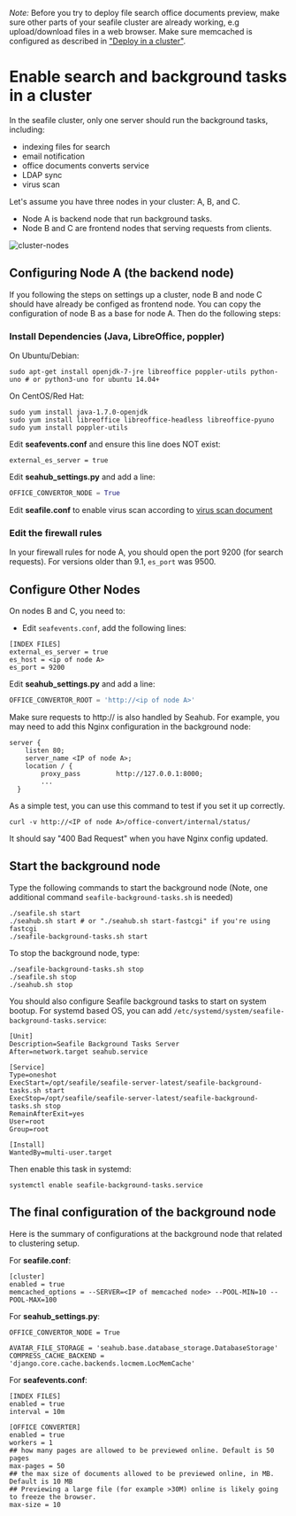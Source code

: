 *Note:* Before you try to deploy file search office documents preview, make sure other parts of your seafile cluster are already working, e.g upload/download files in a web browser. Make sure memcached is configured as described in ["Deploy in a cluster"](./deploy_in_a_cluster.md).

# Enable search and background tasks in a cluster

In the seafile cluster, only one server should run the background tasks, including:

- indexing files for search
- email notification
- office documents converts service
- LDAP sync
- virus scan

Let's assume you have three nodes in your cluster: A, B, and C.

* Node A is backend node that run background tasks.
* Node B and C are frontend nodes that serving requests from clients.

![cluster-nodes](../images/cluster-nodes.png)


## Configuring Node A (the backend node)

If you following the steps on settings up a cluster, node B and node C should have already be configed as frontend node. You can copy the configuration of node B as a base for node A. Then do the following steps:

### Install Dependencies (Java, LibreOffice, poppler)

On Ubuntu/Debian:
```shell
sudo apt-get install openjdk-7-jre libreoffice poppler-utils python-uno # or python3-uno for ubuntu 14.04+
```

On CentOS/Red Hat:
```shell
sudo yum install java-1.7.0-openjdk
sudo yum install libreoffice libreoffice-headless libreoffice-pyuno
sudo yum install poppler-utils
```


Edit **seafevents.conf** and ensure this line does NOT exist:

```
external_es_server = true
```

Edit **seahub_settings.py** and add a line:

```python
OFFICE_CONVERTOR_NODE = True
```

Edit **seafile.conf** to enable virus scan according to [virus scan document](virus_scan.md)


### Edit the firewall rules

In your firewall rules for node A, you should open the port 9200 (for search requests). For versions older than 9.1, `es_port` was 9500.

## Configure Other Nodes

On nodes B and C, you need to:

* Edit `seafevents.conf`, add the following lines:
```
[INDEX FILES]
external_es_server = true
es_host = <ip of node A>
es_port = 9200
```

Edit **seahub_settings.py** and add a line:

```python
OFFICE_CONVERTOR_ROOT = 'http://<ip of node A>'
```

Make sure requests to http://<ip of node A> is also handled by Seahub. For example, you may need to add this Nginx configuration in the background node:

```
server {
    listen 80;
    server_name <IP of node A>;
    location / {
        proxy_pass         http://127.0.0.1:8000;
        ...
  }
```

As a simple test, you can use this command to test if you set it up correctly.

```shell
curl -v http://<IP of node A>/office-convert/internal/status/
```

It should say "400 Bad Request" when you have Nginx config updated.


## Start the background node

Type the following commands to start the background node (Note, one additional command `seafile-background-tasks.sh` is needed)

```shell
./seafile.sh start
./seahub.sh start # or "./seahub.sh start-fastcgi" if you're using fastcgi
./seafile-background-tasks.sh start
```

To stop the background node, type:

```shell
./seafile-background-tasks.sh stop
./seafile.sh stop
./seahub.sh stop
```

You should also configure Seafile background tasks to start on system bootup. For systemd based OS, you can add `/etc/systemd/system/seafile-background-tasks.service`:

```
[Unit]
Description=Seafile Background Tasks Server
After=network.target seahub.service

[Service]
Type=oneshot
ExecStart=/opt/seafile/seafile-server-latest/seafile-background-tasks.sh start
ExecStop=/opt/seafile/seafile-server-latest/seafile-background-tasks.sh stop
RemainAfterExit=yes
User=root
Group=root

[Install]
WantedBy=multi-user.target
```

Then enable this task in systemd:

```
systemctl enable seafile-background-tasks.service
```

## The final configuration of the background node

Here is the summary of configurations at the background node that related to clustering setup.

For **seafile.conf**:

```
[cluster]
enabled = true
memcached_options = --SERVER=<IP of memcached node> --POOL-MIN=10 --POOL-MAX=100
```

For **seahub_settings.py**:

```
OFFICE_CONVERTOR_NODE = True

AVATAR_FILE_STORAGE = 'seahub.base.database_storage.DatabaseStorage'
COMPRESS_CACHE_BACKEND = 'django.core.cache.backends.locmem.LocMemCache'
```

For **seafevents.conf**:

```
[INDEX FILES]
enabled = true
interval = 10m

[OFFICE CONVERTER]
enabled = true
workers = 1
## how many pages are allowed to be previewed online. Default is 50 pages
max-pages = 50
## the max size of documents allowed to be previewed online, in MB. Default is 10 MB
## Previewing a large file (for example >30M) online is likely going to freeze the browser.
max-size = 10
```
